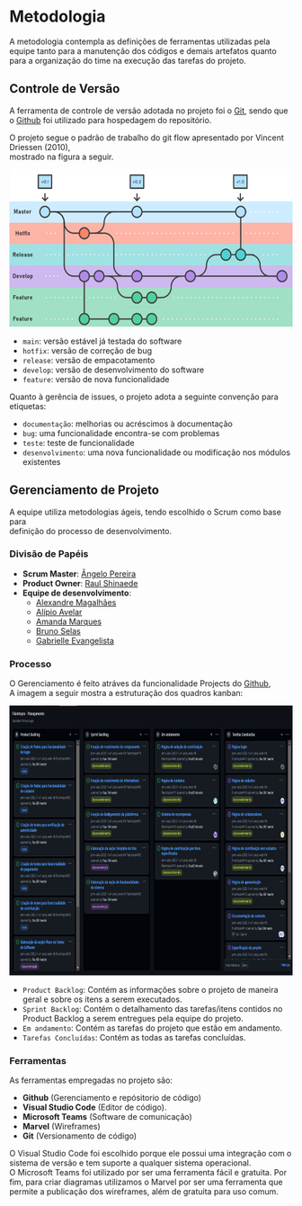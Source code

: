
# Metodologia

A metodologia contempla as definições de ferramentas utilizadas pela equipe 
tanto para a manutenção dos códigos e demais artefatos quanto para a organização 
do time na execução das tarefas do projeto.
## Controle de Versão

A ferramenta de controle de versão adotada no projeto foi o
[Git](https://git-scm.com/), sendo que o [Github](https://github.com)
foi utilizado para hospedagem do repositório.

O projeto segue o padrão de trabalho do git flow apresentado por Vincent Driessen (2010),  
mostrado na figura a seguir.

<div>
  <img height="280em" src="./img/git-flow.png">
 </div>


- `main`: versão estável já testada do software
- `hotfix`: versão de correção de bug
- `release`: versão de empacotamento
- `develop`: versão de desenvolvimento do software
- `feature`: versão de nova funcionalidade

Quanto à gerência de issues, o projeto adota a seguinte convenção para
etiquetas:

- `documentação`: melhorias ou acréscimos à documentação
- `bug`: uma funcionalidade encontra-se com problemas
- `teste`: teste de funcionalidade
- `desenvolvimento`: uma nova funcionalidade ou modificação nos módulos existentes

## Gerenciamento de Projeto

A equipe utiliza metodologias ágeis, tendo escolhido o Scrum como base para  
definição do processo de desenvolvimento.

### Divisão de Papéis

- **Scrum Master**: [Ângelo Pereira](https://github.com/Angelorod27)
- **Product Owner**: [Raul Shinaede](https://github.com/RaulShinaede)
- **Equipe de desenvolvimento**:
  - [Alexandre Magalhães](https://github.com/Alemagalhaes01)
  - [Alípio Avelar](https://github.com/alipioavelar)
  - [Amanda Marques](https://github.com/Amanda507)
  - [Bruno Selas](https://github.com/brunosellas)
  - [Gabrielle Evangelista](https://github.com/gabir0)

### Processo

O Gerenciamento é feito atráves da funcionalidade Projects do [Github](https://docs.github.com/pt/issues/organizing-your-work-with-project-boards/managing-project-boards/about-project-boards),  
A imagem a seguir mostra a estruturação dos quadros kanban:

<div>
  <img height="480em" src="./img/github-project.png">
</div>

- `Product Backlog`: Contém as informações sobre o projeto de maneira geral e sobre os itens a serem executados.
- `Sprint Backlog`: Contém o detalhamento das tarefas/itens contidos no Product Backlog a serem entregues pela equipe do projeto. 
- `Em andamento`: Contém as tarefas do projeto que estão em andamento.
- `Tarefas Concluídas`:  Contém as todas as tarefas concluídas.

### Ferramentas

As ferramentas empregadas no projeto são:

- **Github** (Gerenciamento e repósitorio de código)
- **Visual Studio Code** (Editor de código).
- **Microsoft Teams** (Software de comunicação)
- **Marvel** (Wireframes)
- **Git** (Versionamento de código)

O Visual Studio Code foi escolhido porque ele possui uma integração com o
sistema de versão e tem suporte a qualquer sistema operacional.  
O Microsoft Teams foi utilizado por ser uma ferramenta
fácil e gratuita.
Por fim, para criar
diagramas utilizamos o Marvel por ser uma ferramenta que permite
a publicação dos wireframes, além de gratuita para uso comum.
